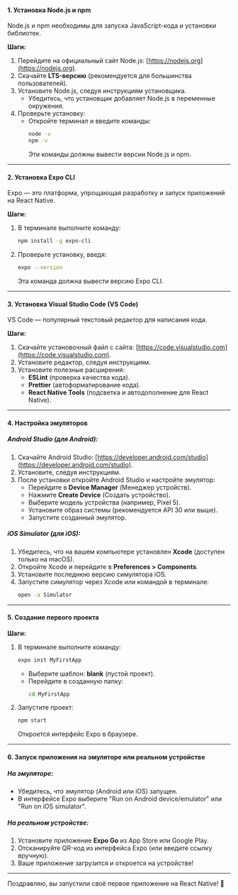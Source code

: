#### **1. Установка Node.js и npm**  
Node.js и npm необходимы для запуска JavaScript-кода и установки библиотек.  

**Шаги:**  
1. Перейдите на официальный сайт Node.js: [https://nodejs.org](https://nodejs.org).  
2. Скачайте **LTS-версию** (рекомендуется для большинства пользователей).  
3. Установите Node.js, следуя инструкциям установщика.  
   - Убедитесь, что установщик добавляет Node.js в переменные окружения.  
4. Проверьте установку:  
   - Откройте терминал и введите команды:  
     ```bash
     node -v
     npm -v
     ```  
     Эти команды должны вывести версии Node.js и npm.  

---

#### **2. Установка Expo CLI**  
Expo — это платформа, упрощающая разработку и запуск приложений на React Native.  

**Шаги:**  
1. В терминале выполните команду:  
   ```bash
   npm install -g expo-cli
   ```  
2. Проверьте установку, введя:  
   ```bash
   expo --version
   ```  
   Эта команда должна вывести версию Expo CLI.  

---

#### **3. Установка Visual Studio Code (VS Code)**  
VS Code — популярный текстовый редактор для написания кода.  

**Шаги:**  
1. Скачайте установочный файл с сайта: [https://code.visualstudio.com](https://code.visualstudio.com).  
2. Установите редактор, следуя инструкциям.  
3. Установите полезные расширения:  
   - **ESLint** (проверка качества кода).  
   - **Prettier** (автоформатирование кода).  
   - **React Native Tools** (подсветка и автодополнение для React Native).  

---

#### **4. Настройка эмуляторов**  

##### **Android Studio (для Android):**  
1. Скачайте Android Studio: [https://developer.android.com/studio](https://developer.android.com/studio).  
2. Установите, следуя инструкциям.  
3. После установки откройте Android Studio и настройте эмулятор:  
   - Перейдите в **Device Manager** (Менеджер устройств).  
   - Нажмите **Create Device** (Создать устройство).  
   - Выберите модель устройства (например, Pixel 5).  
   - Установите образ системы (рекомендуется API 30 или выше).  
   - Запустите созданный эмулятор.  

##### **iOS Simulator (для iOS):**  
1. Убедитесь, что на вашем компьютере установлен **Xcode** (доступен только на macOS).  
2. Откройте Xcode и перейдите в **Preferences > Components**.  
3. Установите последнюю версию симулятора iOS.  
4. Запустите симулятор через Xcode или командой в терминале:  
   ```bash
   open -a Simulator
   ```  

---

#### **5. Создание первого проекта**  

**Шаги:**  
1. В терминале выполните команду:  
   ```bash
   expo init MyFirstApp
   ```  
   - Выберите шаблон: **blank** (пустой проект).  
   - Перейдите в созданную папку:  
     ```bash
     cd MyFirstApp
     ```  

2. Запустите проект:  
   ```bash
   npm start
   ```  
   Откроется интерфейс Expo в браузере.  

---

#### **6. Запуск приложения на эмуляторе или реальном устройстве**  

##### **На эмуляторе:**  
- Убедитесь, что эмулятор (Android или iOS) запущен.  
- В интерфейсе Expo выберите "Run on Android device/emulator" или "Run on iOS simulator".  

##### **На реальном устройстве:**  
1. Установите приложение **Expo Go** из App Store или Google Play.  
2. Отсканируйте QR-код из интерфейса Expo (или введите ссылку вручную).  
3. Ваше приложение загрузится и откроется на устройстве!  

---

Поздравляю, вы запустили своё первое приложение на React Native! 🎉